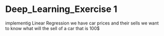# Deep_Learning_Exercise 1

implementig Linear Regression
we have car prices and their sells
we want to know  what will the sell of a car that is 100$ 
